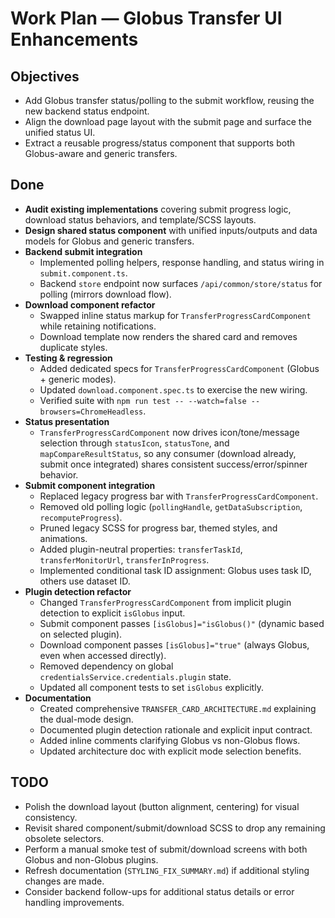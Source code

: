 # Work Plan — Globus Transfer UI Enhancements

## Objectives

- Add Globus transfer status/polling to the submit workflow, reusing the new backend status endpoint.
- Align the download page layout with the submit page and surface the unified status UI.
- Extract a reusable progress/status component that supports both Globus-aware and generic transfers.

## Done

- **Audit existing implementations** covering submit progress logic, download status behaviors, and template/SCSS layouts.
- **Design shared status component** with unified inputs/outputs and data models for Globus and generic transfers.
- **Backend submit integration**
  - Implemented polling helpers, response handling, and status wiring in `submit.component.ts`.
  - Backend `store` endpoint now surfaces `/api/common/store/status` for polling (mirrors download flow).
- **Download component refactor**
  - Swapped inline status markup for `TransferProgressCardComponent` while retaining notifications.
  - Download template now renders the shared card and removes duplicate styles.
- **Testing & regression**
  - Added dedicated specs for `TransferProgressCardComponent` (Globus + generic modes).
  - Updated `download.component.spec.ts` to exercise the new wiring.
  - Verified suite with `npm run test -- --watch=false --browsers=ChromeHeadless`.
- **Status presentation**
  - `TransferProgressCardComponent` now drives icon/tone/message selection through `statusIcon`, `statusTone`, and `mapCompareResultStatus`, so any consumer (download already, submit once integrated) shares consistent success/error/spinner behavior.
- **Submit component integration**
  - Replaced legacy progress bar with `TransferProgressCardComponent`.
  - Removed old polling logic (`pollingHandle`, `getDataSubscription`, `recomputeProgress`).
  - Pruned legacy SCSS for progress bar, themed styles, and animations.
  - Added plugin-neutral properties: `transferTaskId`, `transferMonitorUrl`, `transferInProgress`.
  - Implemented conditional task ID assignment: Globus uses task ID, others use dataset ID.
- **Plugin detection refactor**
  - Changed `TransferProgressCardComponent` from implicit plugin detection to explicit `isGlobus` input.
  - Submit component passes `[isGlobus]="isGlobus()"` (dynamic based on selected plugin).
  - Download component passes `[isGlobus]="true"` (always Globus, even when accessed directly).
  - Removed dependency on global `credentialsService.credentials.plugin` state.
  - Updated all component tests to set `isGlobus` explicitly.
- **Documentation**
  - Created comprehensive `TRANSFER_CARD_ARCHITECTURE.md` explaining the dual-mode design.
  - Documented plugin detection rationale and explicit input contract.
  - Added inline comments clarifying Globus vs non-Globus flows.
  - Updated architecture doc with explicit mode selection benefits.

## TODO

- Polish the download layout (button alignment, centering) for visual consistency.
- Revisit shared component/submit/download SCSS to drop any remaining obsolete selectors.
- Perform a manual smoke test of submit/download screens with both Globus and non-Globus plugins.
- Refresh documentation (`STYLING_FIX_SUMMARY.md`) if additional styling changes are made.
- Consider backend follow-ups for additional status details or error handling improvements.
